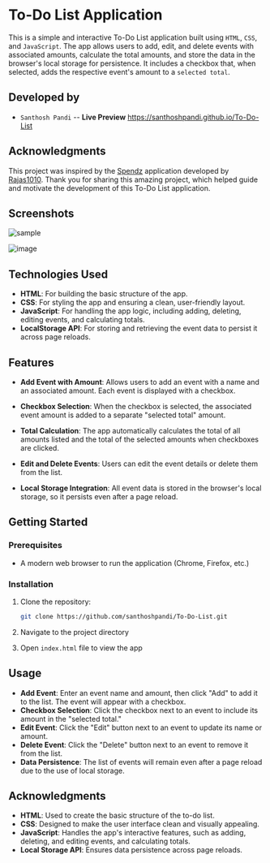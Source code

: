 # To-Do List Application

This is a simple and interactive To-Do List application built using `HTML`, `CSS`, and `JavaScript`. The app allows users to add, edit, and delete events with associated amounts, calculate the total amounts, and store the data in the browser's local storage for persistence. It includes a checkbox that, when selected, adds the respective event's amount to a `selected total`.

## Developed by

- `Santhosh Pandi` -- **Live Preview** https://santhoshpandi.github.io/To-Do-List

## Acknowledgments

This project was inspired by the [Spendz](https://github.com/Rajas1010/Spendz) application developed by [Rajas1010](https://github.com/Rajas1010). Thank you for sharing this amazing project, which helped guide and motivate the development of this To-Do List application. 


## Screenshots
![sample](https://github.com/user-attachments/assets/c942d8ff-e43e-44a0-a634-7c4569dece31)

![image](https://github.com/user-attachments/assets/0427b1c0-3948-4b2b-9cb7-7c626600ff8c)


## Technologies Used

- **HTML**: For building the basic structure of the app.
- **CSS**: For styling the app and ensuring a clean, user-friendly layout.
- **JavaScript**: For handling the app logic, including adding, deleting, editing events, and calculating totals.
- **LocalStorage API**: For storing and retrieving the event data to persist it across page reloads.


## Features

- **Add Event with Amount**: Allows users to add an event with a name and an associated amount. Each event is displayed with a checkbox.
  
- **Checkbox Selection**: When the checkbox is selected, the associated event amount is added to a separate "selected total" amount.

- **Total Calculation**: The app automatically calculates the total of all amounts listed and the total of the selected amounts when checkboxes are clicked.

- **Edit and Delete Events**: Users can edit the event details or delete them from the list.

- **Local Storage Integration**: All event data is stored in the browser's local storage, so it persists even after a page reload.


## Getting Started

### Prerequisites

- A modern web browser to run the application (Chrome, Firefox, etc.)

### Installation

1. Clone the repository:
   ```bash
   git clone https://github.com/santhoshpandi/To-Do-List.git
   ```

2. Navigate to the project directory
   
3. Open `index.html` file to view the app


## Usage

- **Add Event**: Enter an event name and amount, then click "Add" to add it to the list. The event will appear with a checkbox.
- **Checkbox Selection**: Click the checkbox next to an event to include its amount in the "selected total."
- **Edit Event**: Click the "Edit" button next to an event to update its name or amount.
- **Delete Event**: Click the "Delete" button next to an event to remove it from the list.
- **Data Persistence**: The list of events will remain even after a page reload due to the use of local storage.

## Acknowledgments

- **HTML**: Used to create the basic structure of the to-do list.
- **CSS**: Designed to make the user interface clean and visually appealing.
- **JavaScript**: Handles the app's interactive features, such as adding, deleting, and editing events, and calculating totals.
- **Local Storage API**: Ensures data persistence across page reloads.

